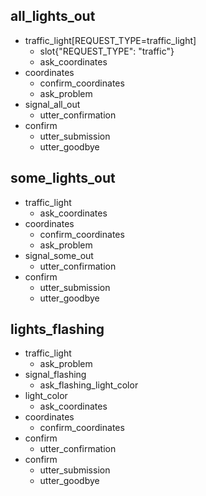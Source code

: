 <!-- All traffic lights are out -->
## all_lights_out
* traffic_light[REQUEST_TYPE=traffic_light]
    - slot{"REQUEST_TYPE": "traffic"}
    - ask_coordinates
* coordinates
    - confirm_coordinates
    - ask_problem
* signal_all_out
    - utter_confirmation
* confirm
    - utter_submission
    - utter_goodbye

<!-- Some traffic lights are out -->
## some_lights_out
* traffic_light
    - ask_coordinates
* coordinates
    - confirm_coordinates
    - ask_problem
* signal_some_out
    - utter_confirmation
* confirm
    - utter_submission
    - utter_goodbye

<!-- Traffic lights are flashing -->
## lights_flashing
* traffic_light
    - ask_problem
* signal_flashing
    - ask_flashing_light_color
* light_color
    - ask_coordinates
* coordinates
    - confirm_coordinates
* confirm
    - utter_confirmation
* confirm
    - utter_submission
    - utter_goodbye